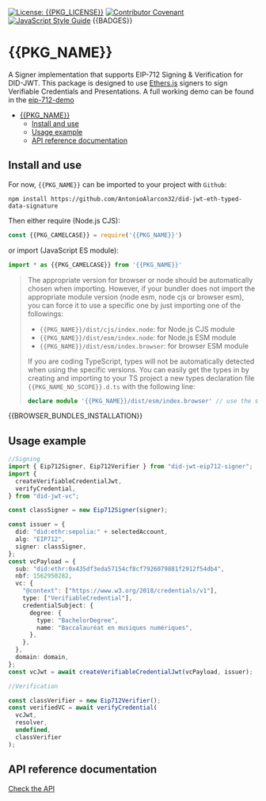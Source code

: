 [![License: {{PKG_LICENSE}}](https://img.shields.io/badge/License-{{PKG_LICENSE}}-yellow.svg)](LICENSE)
[![Contributor Covenant](https://img.shields.io/badge/Contributor%20Covenant-2.1-4baaaa.svg)](CODE_OF_CONDUCT.md)
[![JavaScript Style Guide](https://img.shields.io/badge/code_style-standard-brightgreen.svg)](https://standardjs.com)
{{BADGES}}

# {{PKG_NAME}}

A Signer implementation that supports EIP-712 Signing & Verification for DID-JWT. This package is designed to use [Ethers.js](https://github.com/ethers-io/ethers.js) signers to sign Verifiable Credentials and Presentations. A full working demo can be found in the [eip-712-demo](https://github.com/AntonioAlarcon32/eip-712-jwt-demo)

- [{{PKG\_NAME}}](#pkg_name)
  - [Install and use](#install-and-use)
  - [Usage example](#usage-example)
  - [API reference documentation](#api-reference-documentation)

## Install and use

For now, `{{PKG_NAME}}` can be imported to your project with `Github`:

```console
npm install https://github.com/AntonioAlarcon32/did-jwt-eth-typed-data-signature
```

Then either require (Node.js CJS):

```javascript
const {{PKG_CAMELCASE}} = require('{{PKG_NAME}}')
```

or import (JavaScript ES module):

```javascript
import * as {{PKG_CAMELCASE}} from '{{PKG_NAME}}'
```

> The appropriate version for browser or node should be automatically chosen when importing. However, if your bundler does not import the appropriate module version (node esm, node cjs or browser esm), you can force it to use a specific one by just importing one of the followings:
>
> - `{{PKG_NAME}}/dist/cjs/index.node`: for Node.js CJS module
> - `{{PKG_NAME}}/dist/esm/index.node`: for Node.js ESM module
> - `{{PKG_NAME}}/dist/esm/index.browser`: for browser ESM module
>
> If you are coding TypeScript, types will not be automatically detected when using the specific versions. You can easily get the types in by creating and importing to your TS project a new types declaration file `{{PKG_NAME_NO_SCOPE}}.d.ts` with the following line:
>
> ```typescript
> declare module '{{PKG_NAME}}/dist/esm/index.browser' // use the specific module file you are importing
> ```

{{BROWSER_BUNDLES_INSTALLATION}}

## Usage example

```typescript
//Signing
import { Eip712Signer, Eip712Verifier } from "did-jwt-eip712-signer";
import {
  createVerifiableCredentialJwt,
  verifyCredential,
} from "did-jwt-vc";

const classSigner = new Eip712Signer(signer);

const issuer = {
  did: "did:ethr:sepolia:" + selectedAccount,
  alg: "EIP712",
  signer: classSigner,
};
const vcPayload = {
  sub: "did:ethr:0x435df3eda57154cf8cf7926079881f2912f54db4",
  nbf: 1562950282,
  vc: {
    "@context": ["https://www.w3.org/2018/credentials/v1"],
    type: ["VerifiableCredential"],
    credentialSubject: {
      degree: {
        type: "BachelorDegree",
        name: "Baccalauréat en musiques numériques",
      },
    },
  },
  domain: domain,
};
const vcJwt = await createVerifiableCredentialJwt(vcPayload, issuer);

//Verification

const classVerifier = new Eip712Verifier();
const verifiedVC = await verifyCredential(
  vcJwt,
  resolver,
  undefined,
  classVerifier
);
```

## API reference documentation

[Check the API](../../docs/API.md)
